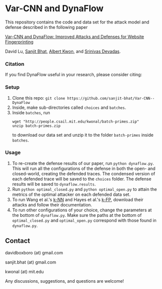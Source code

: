 # Var-CNN and DynaFlow

This repository contains the code and data set for the attack model and defense described in the following paper

[Var-CNN and DynaFlow: Improved Attacks and Defenses for Website Fingerprinting](https://arxiv.org/abs/1802.10215)

David Lu, [Sanjit Bhat](https://people.csail.mit.edu/sanjit-bhat/), [Albert Kwon](http://www.albertkwon.com), and [Srinivas Devadas](https://people.csail.mit.edu/devadas/).

### Citation
If you find DynaFlow useful in your research, please consider citing:

### Setup  
1. Clone this repo: ```git clone https://github.com/sanjit-bhat/Var-CNN--DynaFlow```
2. Inside, make sub-directories called ```choices``` and ```batches```.
3. Inside ```batches```, run 
   ```shell
   wget "http://people.csail.mit.edu/kwonal/batch-primes.zip"
   unzip batch-primes.zip
   ```
   to download our data set and unzip it to the folder ```batch-primes``` inside ```batches```.  

### Usage
1. To re-create the defense results of our paper, run ```python dynaflow.py```. This will run all the configurations of the defense in both the open- and closed-world, creating the defended traces. The condensed version of each defended trace will be saved to the ```choices``` folder. The defense results will be saved to ```dynaflow.results```.
2. Run ```python optimal_closed.py``` and ```python optimal_open.py``` to attain the metrics of the optimal attacker on each defended data set. 
4. To run Wang et al.'s [k-NN](https://www.cse.ust.hk/~taow/wf/attacks/) and Hayes et al.'s [k-FP](https://github.com/jhayes14/k-FP), download their attacks and follow their documentation.  
5. To run other configurations of your choice, change the parameters at the bottom of ```dynaflow.py```. Make sure the paths at the bottom of ```optimal_closed.py``` and ```optimal_open.py``` correspond with those found in ```dynaflow.py```. 

## Contact
davidboxboro (at) gmail.com

sanjit.bhat (at) gmail.com

kwonal (at) mit.edu

Any discussions, suggestions, and questions are welcome!
